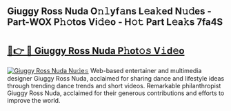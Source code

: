## Giuggy Ross Nuda O𝚗𝚕yf𝚊ns L𝚎a𝚔ed N𝚞𝚍es - Part-WOX P𝚑𝚘tos Vi𝚍𝚎o - H𝚘𝚝 Part L𝚎a𝚔s 7fa4S

# <h2><a href="http://kfc0nl.oniu.top/?m=Giuggy+Ross+Nuda">🔗👉 🔴 Giuggy Ross Nuda P𝚑ot𝚘𝚜 V𝚒d𝚎o</a></h2>

[![Giuggy Ross Nuda Nu𝚍e𝚜](https://i.imgur.com/0qMVB7G.gif)](http://kfc0nl.oniu.top/?m=Giuggy+Ross+Nuda)
Web-based entertainer and multimedia designer Giuggy Ross Nuda, acclaimed for sharing dance and lifestyle ideas through trending dance trends and short videos. Remarkable philanthropist Giuggy Ross Nuda, acclaimed for their generous contributions and efforts to improve the world.  
